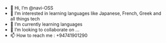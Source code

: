 - 👋 Hi, I’m @navi-OSS
- 👀 I’m interested in learning languages like Japanese, French, Greek and all things tech
- 🌱 I’m currently learning languages
- 💞️ I’m looking to collaborate on ...
- 📫 How to reach me : +94741901290

<!---
navi-OSS/navi-OSS is a ✨ special ✨ repository because its `README.md` (this file) appears on your GitHub profile.
You can click the Preview link to take a look at your changes.
--->
